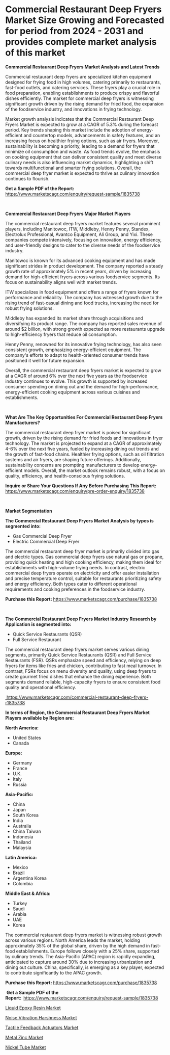 <p><h1>Commercial Restaurant Deep Fryers Market Size Growing and Forecasted for period from 2024 - 2031 and provides complete market analysis of this market</h1></p><p><strong>Commercial Restaurant Deep Fryers Market Analysis and Latest Trends</strong></p>
<p><p>Commercial restaurant deep fryers are specialized kitchen equipment designed for frying food in high volumes, catering primarily to restaurants, fast-food outlets, and catering services. These fryers play a crucial role in food preparation, enabling establishments to produce crispy and flavorful dishes efficiently. The market for commercial deep fryers is witnessing significant growth driven by the rising demand for fried food, the expansion of the foodservice industry, and innovations in frying technology.</p><p>Market growth analysis indicates that the Commercial Restaurant Deep Fryers Market is expected to grow at a CAGR of 5.3% during the forecast period. Key trends shaping this market include the adoption of energy-efficient and countertop models, advancements in safety features, and an increasing focus on healthier frying options, such as air fryers. Moreover, sustainability is becoming a priority, leading to a demand for fryers that minimize oil consumption and waste. As food trends evolve, the emphasis on cooking equipment that can deliver consistent quality and meet diverse culinary needs is also influencing market dynamics, highlighting a shift towards multifunctional and smarter frying solutions. Overall, the commercial deep fryer market is expected to thrive as culinary innovation continues to flourish.</p></p>
<p><strong>Get a Sample PDF of the Report:&nbsp;</strong> <a href="https://www.marketscagr.com/enquiry/request-sample/1835738?utm_campaign=1693&utm_medium=2&utm_source=Github&utm_content=ia&utm_term=16102024&utm_id=commercial-restaurant-deep-fryers">https://www.marketscagr.com/enquiry/request-sample/1835738</a></p>
<p>&nbsp;</p>
<p><strong>Commercial Restaurant Deep Fryers Major Market Players</strong></p>
<p><p>The commercial restaurant deep fryers market features several prominent players, including Manitowoc, ITW, Middleby, Henny Penny, Standex, Electrolux Professional, Avantco Equipment, Ali Group, and Yixi. These companies compete intensively, focusing on innovation, energy efficiency, and user-friendly designs to cater to the diverse needs of the foodservice industry.</p><p>Manitowoc is known for its advanced cooking equipment and has made significant strides in product development. The company reported a steady growth rate of approximately 5% in recent years, driven by increasing demand for high-efficient fryers across various foodservice segments. Its focus on sustainability aligns well with market trends.</p><p>ITW specializes in food equipment and offers a range of fryers known for performance and reliability. The company has witnessed growth due to the rising trend of fast-casual dining and food trucks, increasing the need for robust frying solutions.</p><p>Middleby has expanded its market share through acquisitions and diversifying its product range. The company has reported sales revenue of around $2 billion, with strong growth expected as more restaurants upgrade to high-efficiency fryers that reduce oil consumption.</p><p>Henny Penny, renowned for its innovative frying technology, has also seen consistent growth, emphasizing energy-efficient equipment. The company's efforts to adapt to health-oriented consumer trends have positioned it well for future expansion.</p><p>Overall, the commercial restaurant deep fryers market is expected to grow at a CAGR of around 6% over the next five years as the foodservice industry continues to evolve. This growth is supported by increased consumer spending on dining out and the demand for high-performance, energy-efficient cooking equipment across various cuisines and establishments.</p></p>
<p>&nbsp;</p>
<p><strong>What Are The Key Opportunities For Commercial Restaurant Deep Fryers Manufacturers?</strong></p>
<p><p>The commercial restaurant deep fryer market is poised for significant growth, driven by the rising demand for fried foods and innovations in fryer technology. The market is projected to expand at a CAGR of approximately 4-6% over the next five years, fueled by increasing dining out trends and the growth of fast-food chains. Healthier frying options, such as oil filtration systems and air fryers, are shaping future offerings. Additionally, sustainability concerns are prompting manufacturers to develop energy-efficient models. Overall, the market outlook remains robust, with a focus on quality, efficiency, and health-conscious frying solutions.</p></p>
<p><strong>Inquire or Share Your Questions If Any Before Purchasing This Report:</strong> <a href="https://www.marketscagr.com/enquiry/pre-order-enquiry/1835738?utm_campaign=1693&utm_medium=2&utm_source=Github&utm_content=ia&utm_term=16102024&utm_id=commercial-restaurant-deep-fryers">https://www.marketscagr.com/enquiry/pre-order-enquiry/1835738</a></p>
<p>&nbsp;</p>
<p><strong>Market Segmentation</strong></p>
<p><strong>The Commercial Restaurant Deep Fryers Market Analysis by types is segmented into:</strong></p>
<p><ul><li>Gas Commercial Deep Fryer</li><li>Electric Commercial Deep Fryer</li></ul></p>
<p><p>The commercial restaurant deep fryer market is primarily divided into gas and electric types. Gas commercial deep fryers use natural gas or propane, providing quick heating and high cooking efficiency, making them ideal for establishments with high-volume frying needs. In contrast, electric commercial deep fryers operate on electricity and offer easier installation and precise temperature control, suitable for restaurants prioritizing safety and energy efficiency. Both types cater to different operational requirements and cooking preferences in the foodservice industry.</p></p>
<p><strong>Purchase this Report:&nbsp;</strong><a href="https://www.marketscagr.com/purchase/1835738?utm_campaign=1693&utm_medium=2&utm_source=Github&utm_content=ia&utm_term=16102024&utm_id=commercial-restaurant-deep-fryers">https://www.marketscagr.com/purchase/1835738</a></p>
<p>&nbsp;</p>
<p><strong>The Commercial Restaurant Deep Fryers Market Industry Research by Application is segmented into:</strong></p>
<p><ul><li>Quick Service Restaurants (QSR)</li><li>Full Service Restaurant</li></ul></p>
<p><p>The commercial restaurant deep fryers market serves various dining segments, primarily Quick Service Restaurants (QSR) and Full Service Restaurants (FSR). QSRs emphasize speed and efficiency, relying on deep fryers for items like fries and chicken, contributing to fast meal turnover. In contrast, FSRs focus on menu diversity and quality, using deep fryers to create gourmet fried dishes that enhance the dining experience. Both segments demand reliable, high-capacity fryers to ensure consistent food quality and operational efficiency.</p></p>
<p><a href="https://www.marketscagr.com/commercial-restaurant-deep-fryers-r1835738?utm_campaign=1693&utm_medium=2&utm_source=Github&utm_content=ia&utm_term=16102024&utm_id=commercial-restaurant-deep-fryers">&nbsp;https://www.marketscagr.com/commercial-restaurant-deep-fryers-r1835738</a></p>
<p><strong>In terms of Region, the Commercial Restaurant Deep Fryers Market Players available by Region are:</strong></p>
<p>
    <p> <strong> North America: </strong>
        <ul>
            <li>United States</li>
            <li>Canada</li>
        </ul>
        </p> 
    <p> <strong> Europe: </strong>
        <ul>
            <li>Germany</li>
            <li>France</li>
            <li>U.K.</li>
            <li>Italy</li>
            <li>Russia</li>
        </ul>
        </p> 
    <p> <strong> Asia-Pacific: </strong>
        <ul>
            <li>China</li>
            <li>Japan</li>
            <li>South Korea</li>
            <li>India</li>
            <li>Australia</li>
            <li>China Taiwan</li>
            <li>Indonesia</li>
            <li>Thailand</li>
            <li>Malaysia</li>
        </ul>
        </p> 
    <p> <strong> Latin America: </strong>
        <ul>
            <li>Mexico</li>
            <li>Brazil</li>
            <li>Argentina Korea</li>
            <li>Colombia</li>
        </ul>
        </p> 
    <p> <strong> Middle East & Africa: </strong>
        <ul>
            <li>Turkey</li>
            <li>Saudi</li>
            <li>Arabia</li>
            <li>UAE</li>
            <li>Korea</li>
        </ul>
    </p>
    </p>
<p><p>The commercial restaurant deep fryers market is witnessing robust growth across various regions. North America leads the market, holding approximately 35% of the global share, driven by the high demand in fast-food establishments. Europe follows closely with a 25% share, supported by culinary trends. The Asia-Pacific (APAC) region is rapidly expanding, anticipated to capture around 30% due to increasing urbanization and dining out culture. China, specifically, is emerging as a key player, expected to contribute significantly to the APAC growth.</p></p>
<p><strong>Purchase this Report: </strong><a href="https://www.marketscagr.com/purchase/1835738?utm_campaign=1693&utm_medium=2&utm_source=Github&utm_content=ia&utm_term=16102024&utm_id=commercial-restaurant-deep-fryers">https://www.marketscagr.com/purchase/1835738</a></p>
<p>&nbsp;<strong>Get a Sample PDF of the Report:&nbsp;&nbsp;</strong><a href="https://www.marketscagr.com/enquiry/request-sample/1835738?utm_campaign=1693&utm_medium=2&utm_source=Github&utm_content=ia&utm_term=16102024&utm_id=commercial-restaurant-deep-fryers">https://www.marketscagr.com/enquiry/request-sample/1835738</a></p>
<p><strong></strong></p>
<p><p><a href="https://www.linkedin.com/pulse/global-liquid-epoxy-resin-market-pulse-trends-growth-analysis-yvhpc?utm_campaign=1693&utm_medium=2&utm_source=Github&utm_content=ia&utm_term=16102024&utm_id=commercial-restaurant-deep-fryers">Liquid Epoxy Resin Market</a></p><p><a href="https://www.linkedin.com/pulse/strategic-forecast-noise-vibration-harshness-market-growth-nwcgf?utm_campaign=1693&utm_medium=2&utm_source=Github&utm_content=ia&utm_term=16102024&utm_id=commercial-restaurant-deep-fryers">Noise Vibration Harshness Market</a></p><p><a href="https://github.com/santosh758595/Market-Research-Report-List-6/blob/main/tactile-feedback-actuators-market.md?utm_campaign=1693&utm_medium=2&utm_source=Github&utm_content=ia&utm_term=16102024&utm_id=commercial-restaurant-deep-fryers">Tactile Feedback Actuators Market</a></p><p><a href="https://www.linkedin.com/pulse/metal-zinc-market-revolution-size-share-emerging-trends-2024-4anjc?utm_campaign=1693&utm_medium=2&utm_source=Github&utm_content=ia&utm_term=16102024&utm_id=commercial-restaurant-deep-fryers">Metal Zinc Market</a></p><p><a href="https://www.linkedin.com/pulse/nickel-tube-market-evolution-regional-adaptations-innovation-qxjpc?utm_campaign=1693&utm_medium=2&utm_source=Github&utm_content=ia&utm_term=16102024&utm_id=commercial-restaurant-deep-fryers">Nickel Tube Market</a></p></p>